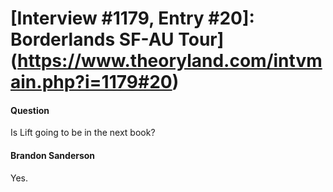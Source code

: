 # [Interview #1179, Entry #20]: Borderlands SF-AU Tour](https://www.theoryland.com/intvmain.php?i=1179#20)

#### Question

Is Lift going to be in the next book?

#### Brandon Sanderson

Yes.

